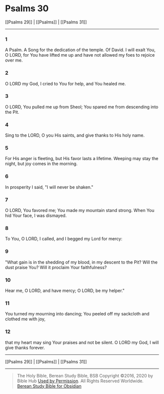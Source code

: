 # Psalms 30

[[Psalms 29]] | [[Psalms]] | [[Psalms 31]]

---

### 1
A Psalm. A Song for the dedication of the temple. Of David. I will exalt You, O LORD, for You have lifted me up and have not allowed my foes to rejoice over me.

### 2
O LORD my God, I cried to You for help, and You healed me.

### 3
O LORD, You pulled me up from Sheol; You spared me from descending into the Pit.

### 4
Sing to the LORD, O you His saints, and give thanks to His holy name.

### 5
For His anger is fleeting, but His favor lasts a lifetime. Weeping may stay the night, but joy comes in the morning.

### 6
In prosperity I said, "I will never be shaken."

### 7
O LORD, You favored me; You made my mountain stand strong. When You hid Your face, I was dismayed.

### 8
To You, O LORD, I called, and I begged my Lord for mercy:

### 9
"What gain is in the shedding of my blood, in my descent to the Pit? Will the dust praise You? Will it proclaim Your faithfulness?

### 10
Hear me, O LORD, and have mercy; O LORD, be my helper."

### 11
You turned my mourning into dancing; You peeled off my sackcloth and clothed me with joy,

### 12
that my heart may sing Your praises and not be silent. O LORD my God, I will give thanks forever.

---

[[Psalms 29]] | [[Psalms]] | [[Psalms 31]]

---

> The Holy Bible, Berean Study Bible, BSB
> Copyright &copy;2016, 2020 by Bible Hub
> [Used by Permission](https://berean.bible/terms.htm). All Rights Reserved Worldwide.
> [Berean Study Bible for Obsidian](https://github.com/gapmiss/berean-study-bible-for-obsidian)</small>

